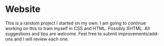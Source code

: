 # Website
This is a random project I started on my own. I am going to continue working on this to train myself in CSS and HTML. 
Possibly XHTML.
All suggestions and tips are welcome. 
Feel free to submit improvements/add-ons and I will review each one.
